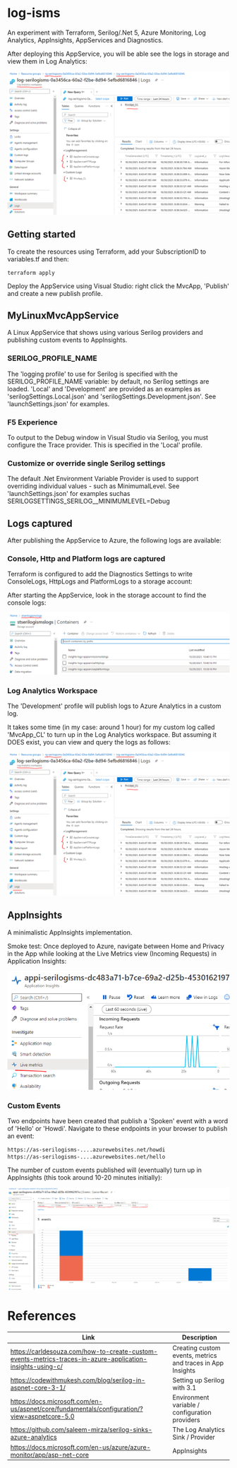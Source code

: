 # log-isms
An experiment with Terraform, Serilog/.Net 5, Azure Monitoring, Log Analytics, AppInsights, AppServices and Diagnostics. 

After deploying this AppService, you will be able see the logs in storage and view them in Log Analytics:

![Console Logs in Storage](docs/log-analytics.png)

## Getting started
To create the resources using Terraform, add your SubscriptionID to variables.tf and then:

```
terraform apply
```

Deploy the AppService using Visual Studio: right click the MvcApp, 'Publish' and create a new publish profile. 

## MyLinuxMvcAppService
A Linux AppService that shows using various Serilog providers and publishing custom events to AppInsights. 

### SERILOG_PROFILE_NAME
The 'logging profile' to use for Serilog is specified with the SERILOG_PROFILE_NAME variable: by default, no Serilog settings are loaded. 'Local' and 'Development' are provided as an examples as 'serilogSettings.Local.json' and 'serilogSettings.Development.json'. See 'launchSettings.json' for examples. 

### F5 Experience
To output to the Debug window in Visual Studio via Serilog, you must configure the Trace provider. This is specified in the 'Local' profile. 

### Customize or override single Serilog settings
The default .Net Environment Variable Provider is used to support overriding individual values - such as MinimumalLevel. See 'launchSettings.json' for examples suchas SERILOGSETTINGS_SERILOG__MINIMUMLEVEL=Debug

## Logs captured 
After publishing the AppService to Azure, the following logs are available:

### Console, Http and Platform logs are captured
Terraform is configured to add the Diagnostics Settings to write ConsoleLogs, HttpLogs and PlatformLogs to a storage account:

After starting the AppService, look in the storage account to find the console logs:

![Console Logs in Storage](docs/logs-storage.png)

### Log Analytics Workspace
The 'Development' profile will publish logs to Azure Analytics in a custom log. 

It takes some time (in my case: around 1 hour) for my custom log called 'MvcApp_CL' to turn up in the Log Analytics workspace. But assuming it DOES exist, you can view and query the logs as follows:

![Console Logs in Storage](docs/log-analytics.png)

## AppInsights
A minimalistic AppInsights implementation. 

Smoke test: Once deployed to Azure, navigate between Home and Privacy in the App while looking at the Live Metrics view (Incoming Requests) in Application Insights:

![Console Logs in Storage](docs/app-insights-smoke.png)

### Custom Events
Two endpoints have been created that publish a 'Spoken' event with a word of 'Hello' or 'Howdi'. Navigate to these endpoints in your browser to publish an event:

```
https://as-serilogisms-....azurewebsites.net/howdi
https://as-serilogisms-....azurewebsites.net/hello
```

The number of custom events published will (eventually) turn up in AppInsights (this took around 10-20 minutes initially):

![Console Logs in Storage](docs/app-insights-spoken.png)

# References
| Link | Description | 
| ---- | ----------- | 
| https://carldesouza.com/how-to-create-custom-events-metrics-traces-in-azure-application-insights-using-c/ | Creating custom events, metrics and traces in App Insights |
| https://codewithmukesh.com/blog/serilog-in-aspnet-core-3-1/ | Setting up Serilog with 3.1 |
| https://docs.microsoft.com/en-us/aspnet/core/fundamentals/configuration/?view=aspnetcore-5.0 |Environment variable / configuration providers | 
| https://github.com/saleem-mirza/serilog-sinks-azure-analytics | The Log Analytics Sink / Provider |
| https://docs.microsoft.com/en-us/azure/azure-monitor/app/asp-net-core | AppInsights | 
